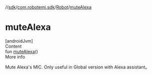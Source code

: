 //[sdk](../../../index.md)/[com.robotemi.sdk](../index.md)/[Robot](index.md)/[muteAlexa](mute-alexa.md)



# muteAlexa  
[androidJvm]  
Content  
fun [muteAlexa](mute-alexa.md)()  
More info  


Mute Alexa's MIC. Only useful in Global version with Alexa assistant。

  



